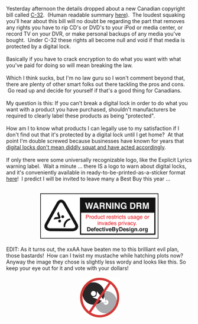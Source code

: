 Yesterday afternoon the details dropped about a new Canadian copyright bill called&nbsp;<a href="http://www2.parl.gc.ca/HousePublications/Publication.aspx?DocId=4580265&amp;Language=e&amp;Mode=1">C-32</a>. &nbsp;(Human readable summary <a href="http://www.michaelgeist.ca/content/view/5078/135/">here</a>). &nbsp;The loudest squaking you'll hear about this bill will no doubt be regarding the part that removes any rights you have to rip CD's or DVD's to your iPod or media center, or record TV on your DVR, or make personal backups of any media you've bought. &nbsp;Under C-32 these rights all become null and void if that media is protected by a digital lock. <br /><br />Basically if you have to crack encryption to do what you want with what you've paid for doing so will mean breaking the law.<br /><br />Which I think sucks, but I'm no law guru so I won't comment beyond that, there are plenty of other smart folks out there tackling the pros and cons. &nbsp;Go read up and decide for yourself if that's a good thing for Canadians.<br /><br />My question is this: If you can't break a digital lock&nbsp;in order to do what you want with&nbsp;a product you have purchased, shouldn't manufacturers be required to clearly label these products as being "protected".<br /><br />How am I to know what products I can legally use to my satisfaction if I don't find out that it's protected by a digital lock until I get home? &nbsp;At that point I'm double screwed because businesses have known for years that <a href="http://hmv.ca/Info/ReturnPolicy.aspx">digital locks don't mean diddly squat and have acted accordingly</a>.<br /><br />If only there were some universally recognizable logo, like the Explicit Lyrics warning label. &nbsp;Wait a minute ... there IS a logo to warn about digital locks, and it's conveniently available in ready-to-be-printed-as-a-sticker format <a href="http://www.defectivebydesign.org/printable">here</a>! &nbsp;I predict I will be invited to leave many a Best Buy this year ...<br /><br /><div style="clear: both; text-align: center;"><a href="/content/images/2010/06/DBD_warning_final.png" style="margin-left: 1em; margin-right: 1em;"><img border="0" height="122" src="/content/images/2010/06/DBD_warning_final.png" width="320" /></a></div><br /><div style="clear: both; text-align: left;">EDIT: As it turns out, the xxAA have beaten me to this brilliant evil plan, those bastards! &nbsp;How can I twist my&nbsp;mustache while hatching plots&nbsp;now? Anyway the image they chose is slightly less wordy and looks like this.  So keep your eye out for it and vote with your dollars!<br /></div><br /><div style="clear: both; text-align: center;"><a href="http://copyprotected.com/language/english/index.asp?country=US"><img border="0" src="/content/images/2010/06/smallicon.png" /></a></div>